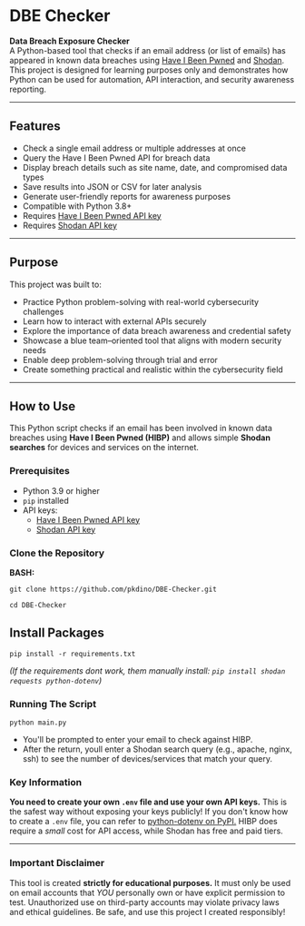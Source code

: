 # DBE Checker

**Data Breach Exposure Checker**  
A Python-based tool that checks if an email address (or list of emails) has appeared in known data breaches using [Have I Been Pwned](https://haveibeenpwned.com) and [Shodan](https://www.shodan.io).  
This project is designed for learning purposes only and demonstrates how Python can be used for automation, API interaction, and security awareness reporting.

---

## Features

- Check a single email address or multiple addresses at once
- Query the Have I Been Pwned API for breach data
- Display breach details such as site name, date, and compromised data types
- Save results into JSON or CSV for later analysis
- Generate user-friendly reports for awareness purposes
- Compatible with Python 3.8+
- Requires [Have I Been Pwned API key](https://haveibeenpwned.com/API/Key)
- Requires [Shodan API key](https://account.shodan.io/register)

---

## Purpose

This project was built to:

- Practice Python problem-solving with real-world cybersecurity challenges
- Learn how to interact with external APIs securely
- Explore the importance of data breach awareness and credential safety
- Showcase a blue team–oriented tool that aligns with modern security needs
- Enable deep problem-solving through trial and error
- Create something practical and realistic within the cybersecurity field

---

## How to Use

This Python script checks if an email has been involved in known data breaches using **Have I Been Pwned (HIBP)** and allows simple **Shodan searches** for devices and services on the internet.

### Prerequisites

- Python 3.9 or higher
- `pip` installed
- API keys:
  - [Have I Been Pwned API key](https://haveibeenpwned.com/API/Key)
  - [Shodan API key](https://account.shodan.io/register)


### Clone the Repository


**BASH:**

```git clone https://github.com/pkdino/DBE-Checker.git```

```cd DBE-Checker```


## Install Packages


```pip install -r requirements.txt```

*(If the requirements dont work, them manually install: ```pip install shodan requests python-dotenv```)*


### Running The Script


```python main.py```
- You'll be prompted to enter your email to check against HIBP.
- After the return, youll enter a Shodan search query (e.g., apache, nginx, ssh) to see the number of devices/services that match your query.


### Key Information


**You need to create your own ```.env``` file and use your own API keys.** This is the safest way without exposing your keys publicly!
If you don't know how to create a ```.env``` file, you can refer to [python-dotenv on PyPI.](https://pypi.org/project/python-dotenv/)
HIBP does require a *small* cost for API access, while Shodan has free and paid tiers.

---------------------

### Important Disclaimer

This tool is created **strictly for educational purposes.** It must only be used on email accounts that *YOU* personally own or have explicit permission to test. Unauthorized use on third-party accounts may violate privacy laws and ethical guidelines. Be safe, and use this project I created responsibly!
